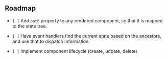 ## Roadmap

-   `[ ]` Add `path` property to any rendered component, so that it is
    mapped to the state tree.

-   `[ ]` Have event handlers find the current state based on the
    ancestors, and use that to dispatch information.

-   `[ ]` Implement component lifecycle (create, udpate, delete)
